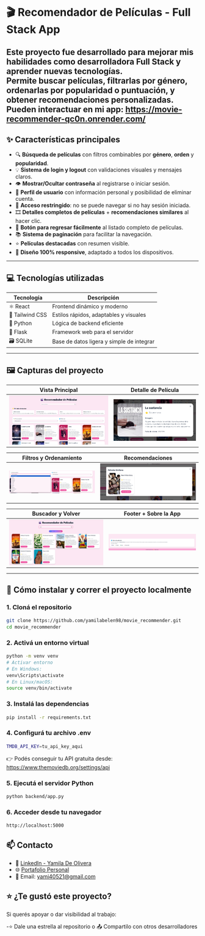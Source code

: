 # 🎬 Recomendador de Películas - Full Stack App

Este proyecto fue desarrollado para **mejorar mis habilidades como desarrolladora Full Stack** y aprender nuevas tecnologías.  
Permite buscar películas, filtrarlas por género, ordenarlas por popularidad o puntuación, y obtener recomendaciones personalizadas.
Pueden interactuar en mi app:
https://movie-recommender-qc0n.onrender.com/
---

## ✨ Características principales

- 🔍 **Búsqueda de películas** con filtros combinables por **género**, **orden** y **popularidad**.
- 💡 **Sistema de login y logout** con validaciones visuales y mensajes claros.
- 👁 **Mostrar/Ocultar contraseña** al registrarse o iniciar sesión.
- 👤 **Perfil de usuario** con información personal y posibilidad de eliminar cuenta.
- 🔐 **Acceso restringido**: no se puede navegar si no hay sesión iniciada.
- 🎞 **Detalles completos de películas** + **recomendaciones similares** al hacer clic.
- 📄 **Botón para regresar fácilmente** al listado completo de películas.
- 📚 **Sistema de paginación** para facilitar la navegación.
- ⭐ **Películas destacadas** con resumen visible.
- 📱 **Diseño 100% responsive**, adaptado a todos los dispositivos.

---

## 💻 Tecnologías utilizadas

| Tecnología      | Descripción                               |
| --------------- | ----------------------------------------- |
| ⚛ React         | Frontend dinámico y moderno               |
| 🎨 Tailwind CSS | Estilos rápidos, adaptables y visuales    |
| 🐍 Python       | Lógica de backend eficiente               |
| 🚀 Flask        | Framework web para el servidor            |
| 🗃 SQLite        | Base de datos ligera y simple de integrar |

---

## 🖼 Capturas del proyecto

| Vista Principal                                                               | Detalle de Película                                              |
| ----------------------------------------------------------------------------- | ---------------------------------------------------------------- |
| ![Vista Principal](./backend/static/images/Recomendador%20de%20Peliculas.png) | ![Detalle](./backend/static/images/Detalle%20de%20la%20Card.png) |

| Filtros y Ordenamiento                          | Recomendaciones                                                       |
| ----------------------------------------------- | --------------------------------------------------------------------- |
| ![Filtros](./backend/static/images/Filtros.png) | ![Recomendaciones](./backend/static/images/Peliculas%20similares.png) |

| Buscador y Volver                                                           | Footer + Sobre la App                                                         |
| --------------------------------------------------------------------------- | ----------------------------------------------------------------------------- |
| ![Buscador](./backend/static/images/Buscador%20y%20boton%20de%20volver.png) | ![Sobre la App](./backend/static/images/Sobre%20la%20pagina%20y%20Footer.png) |

---

## 🚀 Cómo instalar y correr el proyecto localmente

### 1. Cloná el repositorio

```bash
git clone https://github.com/yamilabelen98/movie_recommender.git
cd movie_recommender
```

### 2. Activá un entorno virtual

```bash
python -m venv venv
# Activar entorno
# En Windows:
venv\Scripts\activate
# En Linux/macOS:
source venv/bin/activate
```

### 3. Instalá las dependencias

```bash
pip install -r requirements.txt
```

### 4. Configurá tu archivo .env

```bash
TMDB_API_KEY=tu_api_key_aqui
```

👉 Podés conseguir tu API gratuita desde: https://www.themoviedb.org/settings/api

### 5. Ejecutá el servidor Python

```bash
python backend/app.py
```

### 6. Acceder desde tu navegador

```bash
http://localhost:5000
```

## 📫 Contacto

- 💼 [LinkedIn - Yamila De Olivera](https://www.linkedin.com/in/yamila-de-olivera/)
- 🌐 [Portafolio Personal](https://master--portafolio-yamila-de-olivera.netlify.app/)
- 📧 Email: yami40521@gmail.com

## ⭐ ¿Te gustó este proyecto?

Si querés apoyar o dar visibilidad al trabajo:

-⭐ Dale una estrella al repositorio
o 📤 Compartilo con otros desarrolladores
